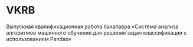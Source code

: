 # VKRB
Выпускная квалификационная работа бакалавра 
«Система анализа алгоритмов машинного обучения для решения задач классификации с использованием Pandas»